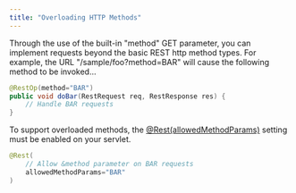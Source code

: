 ```yaml
---
title: "Overloading HTTP Methods"
---
```


Through the use of the built-in "method" GET parameter, you can implement requests beyond the basic
REST http method types.
For example, the URL "/sample/foo?method=BAR" will cause the following method to be invoked...
```java
@RestOp(method="BAR")
public void doBar(RestRequest req, RestResponse res) {
    // Handle BAR requests
}
```
To support overloaded methods, the [@Rest(allowedMethodParams)](../apidocs/org/apache/juneau/rest/annotation/Rest.html#allowedMethodParams())
setting must be enabled on your servlet.
```java
@Rest(
    // Allow &method parameter on BAR requests
    allowedMethodParams="BAR"
)
```